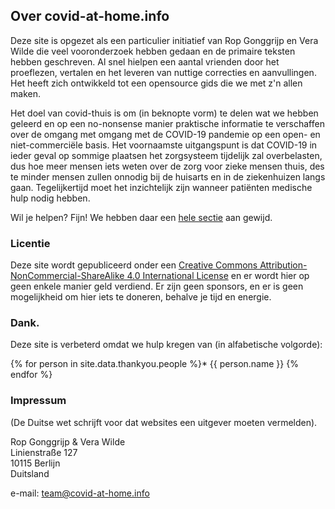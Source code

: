 ## Over covid-at-home.info

Deze site is opgezet als een particulier initiatief van Rop Gonggrijp en Vera Wilde die veel vooronderzoek hebben gedaan en de primaire teksten hebben geschreven. Al snel hielpen een aantal vrienden door het proeflezen, vertalen en het leveren van nuttige correcties en aanvullingen. Het heeft zich ontwikkeld tot een opensource gids die we met z'n allen maken.

Het doel van covid-thuis is om (in beknopte vorm) te delen wat we hebben geleerd en op een no-nonsense manier praktische informatie te verschaffen over de omgang met omgang met de COVID-19 pandemie op een open- en niet-commerciële basis. Het voornaamste uitgangspunt is dat COVID-19 in ieder geval op sommige plaatsen het zorgsysteem tijdelijk zal overbelasten, dus hoe meer mensen iets weten over de zorg voor zieke mensen thuis, des te minder mensen zullen onnodig bij de huisarts en in de ziekenhuizen langs gaan. Tegelijkertijd moet het inzichtelijk zijn wanneer patiënten medische hulp nodig hebben. 

Wil je helpen? Fijn! We hebben daar een [hele sectie](/help) aan gewijd.

### Licentie

Deze site wordt gepubliceerd onder een [Creative Commons Attribution-NonCommercial-ShareAlike 4.0 International License](http://creativecommons.org/licenses/by-nc-sa/4.0/) en er wordt hier op geen enkele manier geld verdiend. Er zijn geen sponsors, en er is geen mogelijkheid om hier iets te doneren, behalve je tijd en energie.

### Dank.

Deze site is verbeterd omdat we hulp kregen van (in alfabetische volgorde):

{% for person in site.data.thankyou.people %}* {{ person.name }}
{% endfor %}

### Impressum

(De Duitse wet schrijft voor dat websites een uitgever moeten vermelden).

Rop Gonggrijp & Vera Wilde<br>
Linienstraße 127<br>
10115 Berlijn<br>
Duitsland

e-mail: [team@covid-at-home.info](mailto:team@covid-at-home.info)